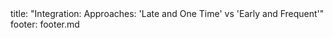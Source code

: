 <frontmatter>
title: "Integration: Approaches: 'Late and One Time' vs 'Early and Frequent'"
footer: footer.md
</frontmatter>

<include src="navbar.md" boilerplate />

<include src="unit-inPage-asFlat.md" boilerplate />
